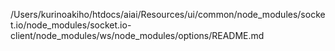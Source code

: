 /Users/kurinoakiho/htdocs/aiai/Resources/ui/common/node_modules/socket.io/node_modules/socket.io-client/node_modules/ws/node_modules/options/README.md